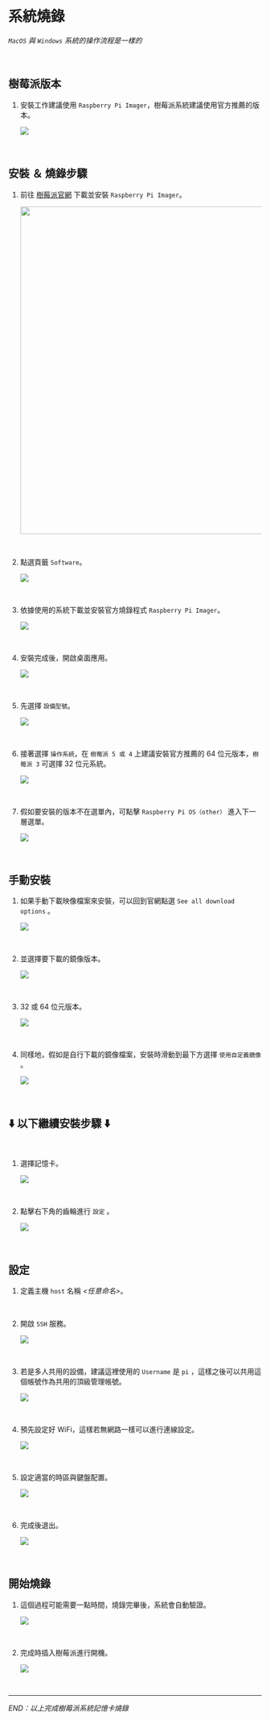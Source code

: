 # 系統燒錄

_`MacOS` 與 `Windows` 系統的操作流程是一樣的_

<br>

## 樹莓派版本

1. 安裝工作建議使用 `Raspberry Pi Imager`，樹莓派系統建議使用官方推薦的版本。

   ![](images/img_17.png)

<br>

## 安裝 ＆ 燒錄步驟

1. 前往 [樹莓派官網](https://www.raspberrypi.com/) 下載並安裝 `Raspberry Pi Imager`。

   <img src="images/img_19.png" width="650px" />

<br>

2. 點選頁籤 `Software`。

   ![](images/img_71.png)

<br>

3. 依據使用的系統下載並安裝官方燒錄程式 `Raspberry Pi Imager`。

   ![](images/img_72.png)

<br>

4. 安裝完成後，開啟桌面應用。

   ![](images/img_73.png)

<br>

5. 先選擇 `設備型號`。

   ![](images/img_74.png)

<br>

6. 接著選擇 `操作系統`，在 `樹莓派 5 或 4` 上建議安裝官方推薦的 64 位元版本，`樹莓派 3` 可選擇 32 位元系統。

   ![](images/img_38.png)

<br>

7. 假如要安裝的版本不在選單內，可點擊 `Raspberry Pi OS（other）` 進入下一層選單。

   ![](images/img_75.png)

<br>

## 手動安裝

1. 如果手動下載映像檔案來安裝，可以回到官網點選 `See all download options` 。

   ![](images/img_77.png)

<br>

2. 並選擇要下載的鏡像版本。

   ![](images/img_78.png)

<br>

3. 32 或 64 位元版本。

   ![](images/img_79.png)

<br>

4. 同樣地，假如是自行下載的鏡像檔案，安裝時滑動到最下方選擇 `使用自定義鏡像` 。

   ![](images/img_80.png)

<br>

## ⬇️ 以下繼續安裝步驟 ⬇️ 

<br>

1. 選擇記憶卡。

   ![](images/img_81.png)

<br>

2. 點擊右下角的齒輪進行 `設定` 。

   ![](images/img_82.png)

<br>

## 設定

1. 定義主機 `host` 名稱 *<任意命名>*。

<br>

2. 開啟 `SSH` 服務。

   ![](images/img_83.png)

<br>

3. 若是多人共用的設備，建議這裡使用的 `Username` 是 `pi` ，這樣之後可以共用這個帳號作為共用的頂級管理帳號。

   ![](images/img_84.png)

<br>

4. 預先設定好 WiFi，這樣若無網路一樣可以進行連線設定。

   ![](images/img_85.png)

<br>

5. 設定適當的時區與鍵盤配置。

   ![](images/img_86.png)

<br>

6. 完成後退出。

   ![](images/img_87.png)

<br>    

## 開始燒錄

1. 這個過程可能需要一點時間，燒錄完畢後，系統會自動驗證。

   ![](images/img_88.png)

<br>

2. 完成時插入樹莓派進行開機。

   ![](images/img_89.png)

<br>

___

_END：以上完成樹莓派系統記憶卡燒錄_